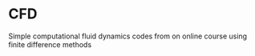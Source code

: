 CFD
===

Simple computational fluid dynamics codes from on online course using finite difference methods
